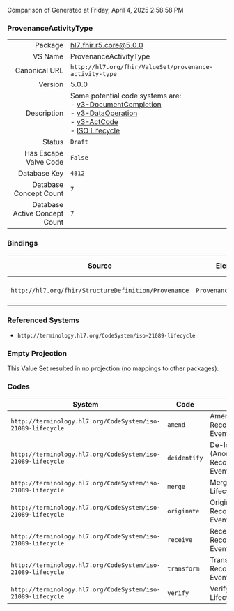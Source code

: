 Comparison of 
Generated at Friday, April 4, 2025 2:58:58 PM

### ProvenanceActivityType

|      |     |
| ---: | --- |
| Package | hl7.fhir.r5.core@5.0.0 |
| VS Name | ProvenanceActivityType |
| Canonical URL | `http://hl7.org/fhir/ValueSet/provenance-activity-type` |
| Version | 5.0.0 |
| Description | Some potential code systems are:<br/>- [v3-DocumentCompletion](http://terminology.hl7.org/3.0.0/CodeSystem-v3-DocumentCompletion.html)<br/>- [v3-DataOperation](http://terminology.hl7.org/3.0.0/CodeSystem-v3-DataOperation.html)<br/>- [v3-ActCode](http://hl7.org/fhir/v3/ActCode/cs.html)<br/>- [ISO Lifecycle](http://terminology.hl7.org/CodeSystem/iso-21089-lifecycle) |
| Status | `Draft` |
| Has Escape Valve Code | `False` |
| Database Key | `4812` |
| Database Concept Count | `7` |
| Database Active Concept Count | `7` |
### Bindings

| Source | Element | Binding | Strength | Element Short |
| ------ | ------- | ------- | -------- | ------------- |
| `http://hl7.org/fhir/StructureDefinition/Provenance` | `Provenance.activity` | `http://hl7.org/fhir/ValueSet/provenance-activity-type` | `Example` | Activity that occurred |

### Referenced Systems

* `http://terminology.hl7.org/CodeSystem/iso-21089-lifecycle`
### Empty Projection

This Value Set resulted in no projection (no mappings to other packages).

### Codes

| System | Code | Display |
| ------ | ---- | ------- |
| `http://terminology.hl7.org/CodeSystem/iso-21089-lifecycle` | `amend` | Amend (Update) Record Lifecycle Event |
| `http://terminology.hl7.org/CodeSystem/iso-21089-lifecycle` | `deidentify` | De-Identify (Anononymize) Record Lifecycle Event |
| `http://terminology.hl7.org/CodeSystem/iso-21089-lifecycle` | `merge` | Merge Record Lifecycle Event |
| `http://terminology.hl7.org/CodeSystem/iso-21089-lifecycle` | `originate` | Originate/Retain Record Lifecycle Event |
| `http://terminology.hl7.org/CodeSystem/iso-21089-lifecycle` | `receive` | Receive/Retain Record Lifecycle Event |
| `http://terminology.hl7.org/CodeSystem/iso-21089-lifecycle` | `transform` | Transform/Translate Record Lifecycle Event |
| `http://terminology.hl7.org/CodeSystem/iso-21089-lifecycle` | `verify` | Verify Record Lifecycle Event |

